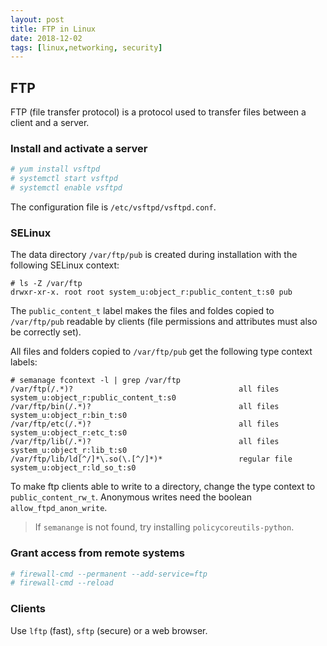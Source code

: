 ```yaml
---
layout: post
title: FTP in Linux
date: 2018-12-02
tags: [linux,networking, security]
---
```


## FTP

FTP (file transfer protocol) is a protocol used to transfer files between a client and a server.

### Install and activate a server

```bash
# yum install vsftpd
# systemctl start vsftpd
# systemctl enable vsftpd
```

The configuration file is `/etc/vsftpd/vsftpd.conf`.


### SELinux

The data directory `/var/ftp/pub` is created during installation with the following SELinux context:

```
# ls -Z /var/ftp
drwxr-xr-x. root root system_u:object_r:public_content_t:s0 pub
```

The `public_content_t` label makes the files and foldes copied to `/var/ftp/pub` readable by clients (file permissions and attributes must also be correctly set).

All files and folders copied to `/var/ftp/pub` get the following type context labels:

```
# semanage fcontext -l | grep /var/ftp
/var/ftp(/.*)?                                     all files          system_u:object_r:public_content_t:s0 
/var/ftp/bin(/.*)?                                 all files          system_u:object_r:bin_t:s0 
/var/ftp/etc(/.*)?                                 all files          system_u:object_r:etc_t:s0 
/var/ftp/lib(/.*)?                                 all files          system_u:object_r:lib_t:s0 
/var/ftp/lib/ld[^/]*\.so(\.[^/]*)*                 regular file       system_u:object_r:ld_so_t:s0 
```

To make ftp clients able to write to a directory, change the type context to `public_content_rw_t`. Anonymous writes need the boolean `allow_ftpd_anon_write`.

> If `semanange` is not found, try installing `policycoreutils-python`.


### Grant access from remote systems

```bash
# firewall-cmd --permanent --add-service=ftp
# firewall-cmd --reload
```

### Clients

Use `lftp` (fast), `sftp` (secure) or a web browser.

